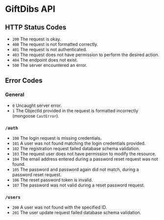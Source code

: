 # GiftDibs API

## HTTP Status Codes

- `200` The request is okay.
- `400` The request is not formatted correctly.
- `401` The request is not authenticated.
- `403` The request does not have permission to perform the desired action.
- `404` The endpoint does not exist.
- `500` The server encountered an error.

## Error Codes

### General

- `0` Uncaught server error.
- `1` The ObjectId provided in the request is formatted incorrectly (mongoose `CastError`).

### `/auth`

- `100` The login request is missing credentials.
- `101` A user was not found matching the login credentials provided.
- `102` The registration request failed database schema validation.
- `103` The request user does not have permission to modify the resource.
- `104` The email address entered during a password reset request was not found.
- `105` The password and password again did not match, during a password reset request.
- `106` The reset password token is invalid.
- `107` The password was not valid during a reset password request.

### `/users`

- `200` A user was not found with the specified ID.
- `201` The user update request failed database schema validation.
